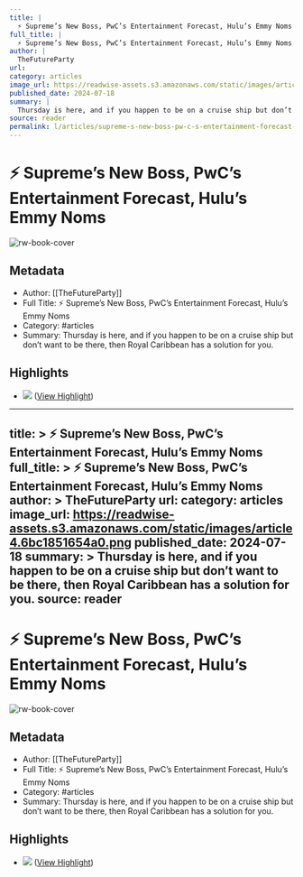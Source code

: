 ```yaml
---
title: |
  ⚡ Supreme’s New Boss, PwC’s Entertainment Forecast, Hulu’s Emmy Noms
full_title: |
  ⚡ Supreme’s New Boss, PwC’s Entertainment Forecast, Hulu’s Emmy Noms
author: |
  TheFutureParty
url: 
category: articles
image_url: https://readwise-assets.s3.amazonaws.com/static/images/article4.6bc1851654a0.png
published_date: 2024-07-18
summary: |
  Thursday is here, and if you happen to be on a cruise ship but don’t want to be there, then Royal Caribbean has a solution for you.
source: reader
permalink: l/articles/supreme-s-new-boss-pw-c-s-entertainment-forecast-hulu-s-emmy-noms
---
```

# ⚡ Supreme’s New Boss, PwC’s Entertainment Forecast, Hulu’s Emmy Noms

![rw-book-cover](https://readwise-assets.s3.amazonaws.com/static/images/article4.6bc1851654a0.png)

## Metadata
- Author: [[TheFutureParty]]
- Full Title: ⚡ Supreme’s New Boss, PwC’s Entertainment Forecast, Hulu’s Emmy Noms
- Category: #articles
- Summary: Thursday is here, and if you happen to be on a cruise ship but don’t want to be there, then Royal Caribbean has a solution for you.

## Highlights
- ![](https://media.beehiiv.com/cdn-cgi/image/fit=scale-down,format=auto,onerror=redirect,quality=80/uploads/asset/file/8bc2fa0f-5102-4103-b7d6-121c5960116b/supreme_july_18.jpg?t=1721268568) ([View Highlight](https://read.readwise.io/read/01j33872rbya7cjtayweefr1zw))


---
title: >
  ⚡ Supreme’s New Boss, PwC’s Entertainment Forecast, Hulu’s Emmy Noms
full_title: >
  ⚡ Supreme’s New Boss, PwC’s Entertainment Forecast, Hulu’s Emmy Noms
author: >
  TheFutureParty
url: 
category: articles
image_url: https://readwise-assets.s3.amazonaws.com/static/images/article4.6bc1851654a0.png
published_date: 2024-07-18
summary: >
  Thursday is here, and if you happen to be on a cruise ship but don’t want to be there, then Royal Caribbean has a solution for you.
source: reader
---
# ⚡ Supreme’s New Boss, PwC’s Entertainment Forecast, Hulu’s Emmy Noms

![rw-book-cover](https://readwise-assets.s3.amazonaws.com/static/images/article4.6bc1851654a0.png)

## Metadata
- Author: [[TheFutureParty]]
- Full Title: ⚡ Supreme’s New Boss, PwC’s Entertainment Forecast, Hulu’s Emmy Noms
- Category: #articles
- Summary: Thursday is here, and if you happen to be on a cruise ship but don’t want to be there, then Royal Caribbean has a solution for you.

## Highlights
- ![](https://media.beehiiv.com/cdn-cgi/image/fit=scale-down,format=auto,onerror=redirect,quality=80/uploads/asset/file/8bc2fa0f-5102-4103-b7d6-121c5960116b/supreme_july_18.jpg?t=1721268568) ([View Highlight](https://read.readwise.io/read/01j33872rbya7cjtayweefr1zw))


